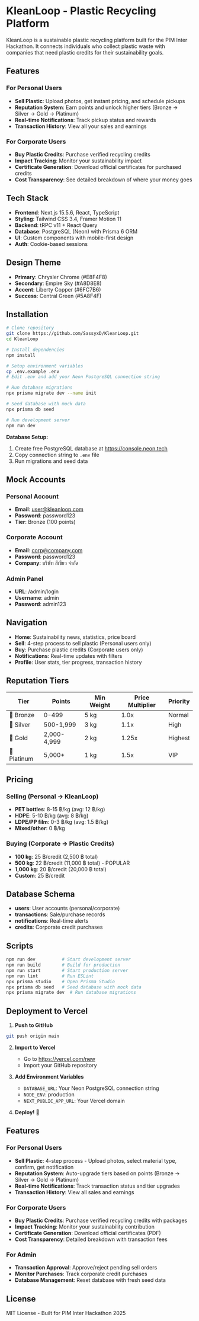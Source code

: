 #  KleanLoop - Plastic Recycling Platform

KleanLoop is a sustainable plastic recycling platform built for the PIM Inter Hackathon. It connects individuals who collect plastic waste with companies that need plastic credits for their sustainability goals.

##  Features

### For Personal Users
- **Sell Plastic**: Upload photos, get instant pricing, and schedule pickups
- **Reputation System**: Earn points and unlock higher tiers (Bronze → Silver → Gold → Platinum)
- **Real-time Notifications**: Track pickup status and rewards
- **Transaction History**: View all your sales and earnings

### For Corporate Users
- **Buy Plastic Credits**: Purchase verified recycling credits
- **Impact Tracking**: Monitor your sustainability impact
- **Certificate Generation**: Download official certificates for purchased credits
- **Cost Transparency**: See detailed breakdown of where your money goes

##  Tech Stack

- **Frontend**: Next.js 15.5.6, React, TypeScript
- **Styling**: Tailwind CSS 3.4, Framer Motion 11
- **Backend**: tRPC v11 + React Query
- **Database**: PostgreSQL (Neon) with Prisma 6 ORM
- **UI**: Custom components with mobile-first design
- **Auth**: Cookie-based sessions

##  Design Theme

- **Primary**: Chrysler Chrome (#E8F4F8)
- **Secondary**: Empire Sky (#A8D8E8)
- **Accent**: Liberty Copper (#6FC7B6)
- **Success**: Central Green (#5A8F4F)

##  Installation

```bash
# Clone repository
git clone https://github.com/SassyxD/KleanLoop.git
cd KleanLoop

# Install dependencies
npm install

# Setup environment variables
cp .env.example .env
# Edit .env and add your Neon PostgreSQL connection string

# Run database migrations
npx prisma migrate dev --name init

# Seed database with mock data
npx prisma db seed

# Run development server
npm run dev
```

**Database Setup:**
1. Create free PostgreSQL database at https://console.neon.tech
2. Copy connection string to `.env` file
3. Run migrations and seed data

##  Mock Accounts

### Personal Account
- **Email**: user@kleanloop.com
- **Password**: password123
- **Tier**: Bronze (100 points)

### Corporate Account
- **Email**: corp@company.com
- **Password**: password123
- **Company**: บริษัท สีเขียว จำกัด

### Admin Panel
- **URL**: /admin/login
- **Username**: admin
- **Password**: admin123

##  Navigation

- **Home**: Sustainability news, statistics, price board
- **Sell**: 4-step process to sell plastic (Personal users only)
- **Buy**: Purchase plastic credits (Corporate users only)
- **Notifications**: Real-time updates with filters
- **Profile**: User stats, tier progress, transaction history

##  Reputation Tiers

| Tier | Points | Min Weight | Price Multiplier | Priority |
|------|--------|------------|------------------|----------|
| 🥉 Bronze | 0-499 | 5 kg | 1.0x | Normal |
| 🥈 Silver | 500-1,999 | 3 kg | 1.1x | High |
| 🥇 Gold | 2,000-4,999 | 2 kg | 1.25x | Highest |
| 💎 Platinum | 5,000+ | 1 kg | 1.5x | VIP |

##  Pricing

### Selling (Personal → KleanLoop)
- **PET bottles**: 8-15 ฿/kg (avg: 12 ฿/kg)
- **HDPE**: 5-10 ฿/kg (avg: 8 ฿/kg)
- **LDPE/PP film**: 0-3 ฿/kg (avg: 1.5 ฿/kg)
- **Mixed/other**: 0 ฿/kg

### Buying (Corporate → Plastic Credits)
- **100 kg**: 25 ฿/credit (2,500 ฿ total)
- **500 kg**: 22 ฿/credit (11,000 ฿ total) - POPULAR
- **1,000 kg**: 20 ฿/credit (20,000 ฿ total)
- **Custom**: 25 ฿/credit

##  Database Schema

- **users**: User accounts (personal/corporate)
- **transactions**: Sale/purchase records
- **notifications**: Real-time alerts
- **credits**: Corporate credit purchases

##  Scripts

```bash
npm run dev          # Start development server
npm run build        # Build for production
npm run start        # Start production server
npm run lint         # Run ESLint
npx prisma studio    # Open Prisma Studio
npx prisma db seed   # Seed database with mock data
npx prisma migrate dev  # Run database migrations
```

##  Deployment to Vercel

1. **Push to GitHub**
```bash
git push origin main
```

2. **Import to Vercel**
   - Go to https://vercel.com/new
   - Import your GitHub repository
   
3. **Add Environment Variables**
   - `DATABASE_URL`: Your Neon PostgreSQL connection string
   - `NODE_ENV`: production
   - `NEXT_PUBLIC_APP_URL`: Your Vercel domain

4. **Deploy!** 🚀

##  Features

### For Personal Users
- **Sell Plastic**: 4-step process - Upload photos, select material type, confirm, get notification
- **Reputation System**: Auto-upgrade tiers based on points (Bronze → Silver → Gold → Platinum)
- **Real-time Notifications**: Track transaction status and tier upgrades
- **Transaction History**: View all sales and earnings

### For Corporate Users
- **Buy Plastic Credits**: Purchase verified recycling credits with packages
- **Impact Tracking**: Monitor your sustainability contribution
- **Certificate Generation**: Download official certificates (PDF)
- **Cost Transparency**: Detailed breakdown with transaction fees

### For Admin
- **Transaction Approval**: Approve/reject pending sell orders
- **Monitor Purchases**: Track corporate credit purchases
- **Database Management**: Reset database with fresh seed data

##  License

MIT License - Built for PIM Inter Hackathon 2025

